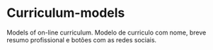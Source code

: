 # Curriculum-models
Models of on-line curriculum.
Modelo de curriculo com nome, breve resumo profissional e botões com as redes sociais. 
